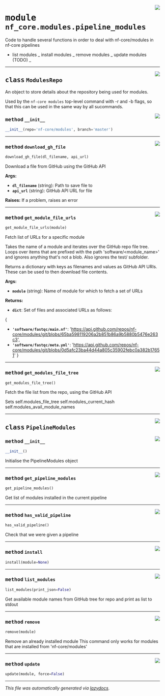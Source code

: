 <!-- markdownlint-disable -->

<a href="../../../../../../tools/nf_core/modules/pipeline_modules.py#L0"><img align="right" style="float:right;" src="https://img.shields.io/badge/-source-cccccc?style=flat-square"></a>

# <kbd>module</kbd> `nf_core.modules.pipeline_modules`

Code to handle several functions in order to deal with nf-core/modules in nf-core pipelines

- list modules _ install modules _ remove modules _ update modules (TODO) _

---

<a href="../../../../../../tools/nf_core/modules/pipeline_modules.py#L39"><img align="right" style="float:right;" src="https://img.shields.io/badge/-source-cccccc?style=flat-square"></a>

## <kbd>class</kbd> `ModulesRepo`

An object to store details about the repository being used for modules.

Used by the `nf-core modules` top-level command with -r and -b flags, so that this can be used in the same way by all sucommands.

<a href="../../../../../../tools/nf_core/modules/pipeline_modules.py#L47"><img align="right" style="float:right;" src="https://img.shields.io/badge/-source-cccccc?style=flat-square"></a>

### <kbd>method</kbd> `__init__`

```python
__init__(repo='nf-core/modules', branch='master')
```

---

<a href="../../../../../../tools/nf_core/modules/pipeline_modules.py#L114"><img align="right" style="float:right;" src="https://img.shields.io/badge/-source-cccccc?style=flat-square"></a>

### <kbd>method</kbd> `download_gh_file`

```python
download_gh_file(dl_filename, api_url)
```

Download a file from GitHub using the GitHub API

**Args:**

- <b>`dl_filename`</b> (string): Path to save file to
- <b>`api_url`</b> (string): GitHub API URL for file

**Raises:**
If a problem, raises an error

---

<a href="../../../../../../tools/nf_core/modules/pipeline_modules.py#L82"><img align="right" style="float:right;" src="https://img.shields.io/badge/-source-cccccc?style=flat-square"></a>

### <kbd>method</kbd> `get_module_file_urls`

```python
get_module_file_urls(module)
```

Fetch list of URLs for a specific module

Takes the name of a module and iterates over the GitHub repo file tree. Loops over items that are prefixed with the path 'software/<module_name>' and ignores anything that's not a blob. Also ignores the test/ subfolder.

Returns a dictionary with keys as filenames and values as GitHub API URIs. These can be used to then download file contents.

**Args:**

- <b>`module`</b> (string): Name of module for which to fetch a set of URLs

**Returns:**

- <b>`dict`</b>: Set of files and associated URLs as follows:

{

- <b>`'software/fastqc/main.nf'`</b>: 'https://api.github.com/repos/nf-core/modules/git/blobs/65ba598119206a2b851b86a9b5880b5476e263c3',
- <b>`'software/fastqc/meta.yml'`</b>: 'https://api.github.com/repos/nf-core/modules/git/blobs/0d5afc23ba44d44a805c35902febc0a382b17651' }

---

<a href="../../../../../../tools/nf_core/modules/pipeline_modules.py#L54"><img align="right" style="float:right;" src="https://img.shields.io/badge/-source-cccccc?style=flat-square"></a>

### <kbd>method</kbd> `get_modules_file_tree`

```python
get_modules_file_tree()
```

Fetch the file list from the repo, using the GitHub API

Sets self.modules_file_tree self.modules_current_hash self.modules_avail_module_names

---

<a href="../../../../../../tools/nf_core/modules/pipeline_modules.py#L142"><img align="right" style="float:right;" src="https://img.shields.io/badge/-source-cccccc?style=flat-square"></a>

## <kbd>class</kbd> `PipelineModules`

<a href="../../../../../../tools/nf_core/modules/pipeline_modules.py#L143"><img align="right" style="float:right;" src="https://img.shields.io/badge/-source-cccccc?style=flat-square"></a>

### <kbd>method</kbd> `__init__`

```python
__init__()
```

Initialise the PipelineModules object

---

<a href="../../../../../../tools/nf_core/modules/pipeline_modules.py#L302"><img align="right" style="float:right;" src="https://img.shields.io/badge/-source-cccccc?style=flat-square"></a>

### <kbd>method</kbd> `get_pipeline_modules`

```python
get_pipeline_modules()
```

Get list of modules installed in the current pipeline

---

<a href="../../../../../../tools/nf_core/modules/pipeline_modules.py#L311"><img align="right" style="float:right;" src="https://img.shields.io/badge/-source-cccccc?style=flat-square"></a>

### <kbd>method</kbd> `has_valid_pipeline`

```python
has_valid_pipeline()
```

Check that we were given a pipeline

---

<a href="../../../../../../tools/nf_core/modules/pipeline_modules.py#L198"><img align="right" style="float:right;" src="https://img.shields.io/badge/-source-cccccc?style=flat-square"></a>

### <kbd>method</kbd> `install`

```python
install(module=None)
```

---

<a href="../../../../../../tools/nf_core/modules/pipeline_modules.py#L151"><img align="right" style="float:right;" src="https://img.shields.io/badge/-source-cccccc?style=flat-square"></a>

### <kbd>method</kbd> `list_modules`

```python
list_modules(print_json=False)
```

Get available module names from GitHub tree for repo and print as list to stdout

---

<a href="../../../../../../tools/nf_core/modules/pipeline_modules.py#L248"><img align="right" style="float:right;" src="https://img.shields.io/badge/-source-cccccc?style=flat-square"></a>

### <kbd>method</kbd> `remove`

```python
remove(module)
```

Remove an already installed module This command only works for modules that are installed from 'nf-core/modules'

---

<a href="../../../../../../tools/nf_core/modules/pipeline_modules.py#L244"><img align="right" style="float:right;" src="https://img.shields.io/badge/-source-cccccc?style=flat-square"></a>

### <kbd>method</kbd> `update`

```python
update(module, force=False)
```

---

_This file was automatically generated via [lazydocs](https://github.com/ml-tooling/lazydocs)._
